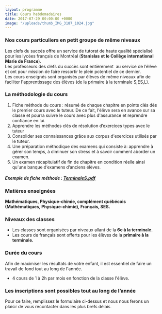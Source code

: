 ```yaml
---
layout: programme
title: Cours hebdomadaires
date: 2017-07-29 00:00:00 +0000
image: "/uploads/thumb_IMG_3187_1024.jpg"
---
```

### Nos cours particuliers en petit groupe de même niveaux

Les clefs du succès offre un service de tutorat de haute qualité spécialisé pour les lycées français de Montréal (**Stanislas et le Collège international Marie de France**).  
Les professeurs des clefs du succès sont entièrement  au service de l’élève et ont pour mission de faire ressortir le plein potentiel de ce dernier.  
Les cours enseignés sont organisés par élèves de même niveaux afin de faciliter l'apprentissage des élèves (de la primaire à la terminale S,ES,L).

### La méthodologie du cours

1. Fiche méthode du cours : résumé de chaque chapitre en points clés dès le premier cours avec le tuteur. De ce fait, l'élève sera en avance sur sa classe et pourra suivre le cours avec plus d'assurance et reprendre confiance en lui.
2. Apprendre les méthodes clés de résolution d’exercices types avec le tuteur
3. Consolider ses connaissances grâce aux corpus d'exercices utilisés par le tuteur.
4. Une préparation méthodique des examens qui consiste à: apprendre à gérer son temps, à diminuer son stress et à savoir comment aborder un examen.
5. Un examen récapitulatif de fin de chapitre en condition réelle ainsi qu'une  banque d’examens d’anciens élèves.

##### Exemple de fiche méthode : [TerminaleS.pdf](/uploads/TerminaleS.pdf "TerminaleS.pdf")

### Matières enseignées

**Mathématiques, Physique-chimie, complément québécois (Mathématiques, Physique-chimie), Français, SES.**

### Niveaux des classes

* Les classes sont organisées par niveaux allant de la **6e à la terminale.**
* Les cours de français sont offerts pour les élèves de la **primaire à la terminale.**

### Durée du cours

Afin de maximiser les résultats de votre enfant, il est essentiel de faire un travail de fond tout au long de l'année.

* 4 cours de 1 à 2h par mois en fonction de la classe l'élève.

### **Les inscriptions sont possibles tout au long de l’année**

Pour ce faire, remplissez le formulaire ci-dessus et nous nous ferons un plaisir de vous recontacter dans les plus brefs délais.